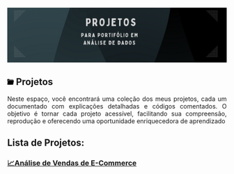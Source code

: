 ![](https://github.com/DuduTrindade/Portifolio/blob/main/Projetos/img/CAPA.png)

##  ![](https://github.com/DuduTrindade/Portifolio/blob/main/imagens/pasta.png) Projetos

<p style="text-align: justify;">
Neste espaço, você encontrará uma coleção dos meus projetos, cada um documentado com explicações detalhadas e códigos comentados. O objetivo é tornar cada projeto acessível, facilitando sua compreensão, reprodução e oferecendo uma oportunidade enriquecedora de aprendizado
</p>

<h2>Lista de Projetos:</h2>
<h3>
	<a href="https://github.com/DuduTrindade/Portifolio/tree/main/Projetos/Projeto%2001%20-%20An%C3%A1lise%20de%20Vendas">
		📈Análise de Vendas de E-Commerce
	</a>
</h3>
